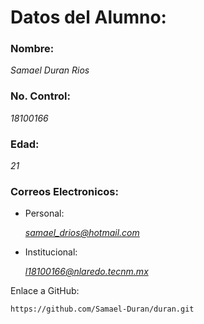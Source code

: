 
# Datos del Alumno:

###  Nombre: 

*Samael Duran Rios*

###   No. Control: 

*18100166*

###  Edad: 

*21*

###  Correos Electronicos: 

* Personal:

    *samael_drios@hotmail.com*
    
* Institucional:

    *l18100166@nlaredo.tecnm.mx*

Enlace a GitHub:

    https://github.com/Samael-Duran/duran.git
    